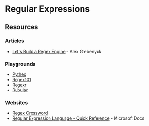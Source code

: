 # Regular Expressions

## Resources

### Articles

* [Let's Build a Regex Engine](https://kean.blog/post/lets-build-regex) - Alex Grebenyuk

### Playgrounds

* [Pythex](https://pythex.org/)
* [Regex101](https://regex101.com/)
* [Regexr](https://regexr.com/)
* [Rubular](https://rubular.com/)

### Websites

* [Regex Crossword](https://regexcrossword.com/)
* [Regular Expression Language - Quick Reference](https://docs.microsoft.com/en-us/dotnet/standard/base-types/regular-expression-language-quick-reference) - Microsoft Docs
